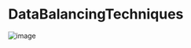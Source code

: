 # DataBalancingTechniques

![image](https://user-images.githubusercontent.com/34673684/143734676-79f23bfe-91d5-41e8-81c1-4147d190bd7e.png)


